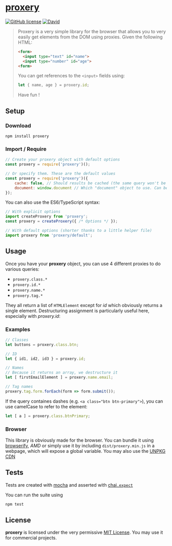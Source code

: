 # [**proxery**](https://www.npmjs.com/package/proxery)

[![GitHub license](https://img.shields.io/github/license/MrAnima/proxery.svg)](https://github.com/MrAnima/proxery)
[![David](https://img.shields.io/david/MrAnima/proxery.svg)](https://www.npmjs.com/package/proxery)

> Proxery is a very simple library for the browser that allows you to very easily get elements from the DOM using proxies. Given the following HTML:
> ```html
> <form>
>   <input type="text" id="name">
>   <input type="number" id="age">
> <form>
> ```
> You can get references to the `<input>` fields using:
> ```javascript
> let { name, age } = proxery.id;
> ```
> Have fun !

## Setup

### Download
`npm install proxery`

### Import / Require
```javascript
// Create your proxery object with default options
const proxery = require('proxery')();

// Or specify them. These are the default values
const proxery = require('proxery')({
    cache: false, // Should results be cached (the same query won't be done twice)
    document: window.document // Which "document" object to use. Can be changed for testing purposes
});
```

You can also use the ES6/TypeScript syntax:
```typescript
// With explicit options
import createProxery from 'proxery';
const proxery = createProxery({ /* Options */ });

// With default options (shorter thanks to a little helper file)
import proxery from 'proxery/default';
```

## Usage

Once you have your **proxery** object, you can use 4 different proxies to do various queries:

 * `proxery.class.*`
 * `proxery.id.*`
 * `proxery.name.*`
 * `proxery.tag.*`

They all return a list of `HTMLElement` except for _id_ which obviously returns a single element.
Destructuring assignment is particularly useful here, especially with _proxery.id_:

### Examples
```javascript
// Classes
let buttons = proxery.class.btn;

// ID
let { id1, id2, id3 } = proxery.id;

// Names
// Because it returns an array, we destructure it
let [ firstEmailElement ] = proxery.name.email;

// Tag names
proxery.tag.form.forEach(form => form.submit());
```

If the query containes dashes (e.g. `<a class="btn btn-primary">`), you can use camelCase to refer to the element:
```javascript
let [ a ] = proxery.class.btnPrimary;
```

### Browser
This library is obviously made for the browser. You can bundle it using [browserify](http://browserify.org/), _AMD_ or simply use it by including `dist/proxery.min.js` in a webpage, which will expose a global variable. You may also use the [UNPKG CDN](https://unpkg.com/proxery/dist/proxery.min.js)

## Tests

Tests are created with [mocha](https://github.com/mochajs/mocha) and asserted with [chai`.expect`](https://github.com/chaijs/chai)

You can run the suite using
```bash
npm test
```

## License

**proxery** is licensed under the very permissive [MIT License](https://tldrlegal.com/license/mit-license). You may use it for commercial projects.
